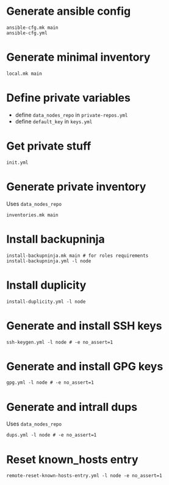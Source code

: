# Generate ansible config

```
ansible-cfg.mk main
ansible-cfg.yml
```

# Generate minimal inventory

```
local.mk main
```

# Define private variables

- define `data_nodes_repo` in `private-repos.yml`
- define `default_key` in `keys.yml`

# Get private stuff

```
init.yml
```

# Generate private inventory

Uses `data_nodes_repo`

```
inventories.mk main
```

# Install backupninja

```
install-backupninja.mk main # for roles requirements
install-backupninja.yml -l node
```

# Install duplicity

```
install-duplicity.yml -l node
```

# Generate and install SSH keys

```
ssh-keygen.yml -l node # -e no_assert=1
```

# Generate and install GPG keys

```
gpg.yml -l node # -e no_assert=1
```

# Generate and intrall dups

Uses `data_nodes_repo`

```
dups.yml -l node # -e no_assert=1
```

# Reset known_hosts entry

```
remote-reset-known-hosts-entry.yml -l node -e no_assert=1
```
